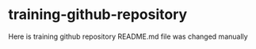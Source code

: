 # training-github-repository
Here is training github repository
README.md file was changed manually
